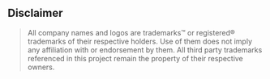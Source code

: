 ## Disclaimer

> All company names and logos are trademarks™ or registered® trademarks of their respective holders. Use of them does not imply any affiliation with or endorsement by them. All third party trademarks referenced in this project remain the property of their respective owners. 